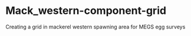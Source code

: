 # Mack_western-component-grid
Creating a grid in mackerel western spawning area for MEGS egg surveys
